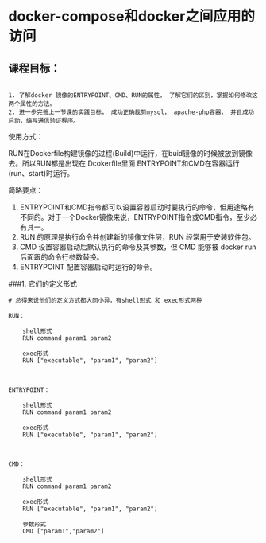 docker-compose和docker之间应用的访问
========================


课程目标：
--------------------
```

1. 了解docker 镜像的ENTRYPOINT、CMD、RUN的属性， 了解它们的区别，掌握如何修改这两个属性的方法。
2. 进一步完善上一节课的实践目标， 成功正确裁剪mysql， apache-php容器， 并且成功启动，编写通信验证程序。

```




使用方式：

RUN在Dockerfile构建镜像的过程(Build)中运行，在buid镜像的时候被放到镜像去。所以RUN都是出现在 Dcokerfile里面
ENTRYPOINT和CMD在容器运行(run、start)时运行。

简略要点：
1. ENTRYPOINT和CMD指令都可以设置容器启动时要执行的命令，但用途略有不同的。对于一个Docker镜像来说，ENTRYPOINT指令或CMD指令，至少必有其一。
2. RUN 的原理是执行命令并创建新的镜像文件层，RUN 经常用于安装软件包。
3. CMD 设置容器启动后默认执行的命令及其参数，但 CMD 能够被 docker run 后面跟的命令行参数替换。
4. ENTRYPOINT 配置容器启动时运行的命令。


###1.  它们的定义形式
```
# 总得来说他们的定义方式都大同小异，有shell形式 和 exec形式两种

RUN：

	shell形式
	RUN command param1 param2

	exec形式
	RUN ["executable", "param1", "param2"]



ENTRYPOINT：

	shell形式
	RUN command param1 param2

	exec形式
	RUN ["executable", "param1", "param2"]



CMD：

	shell形式
	RUN command param1 param2

	exec形式
	RUN ["executable", "param1", "param2"]

    参数形式
    CMD ["param1","param2"]

```














